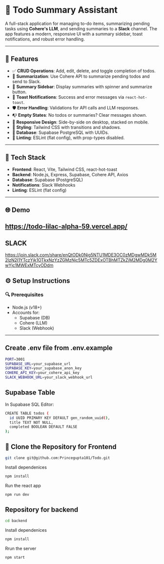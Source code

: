 # 📝 Todo Summary Assistant

A full-stack application for managing to-do items, summarizing pending tasks using **Cohere's LLM**, and sending summaries to a **Slack** channel. The app features a modern, responsive UI with a summary sidebar, toast notifications, and robust error handling.

---

## 🚀 Features

- ✅ **CRUD Operations**: Add, edit, delete, and toggle completion of todos.
- 🧠 **Summarization**: Use Cohere API to summarize pending todos and send to Slack.
- 🧾 **Summary Sidebar**: Display summaries with spinner and summarize button.
- 🔔 **Toast Notifications**: Success and error messages via `react-hot-toast`.
- 🛡️ **Error Handling**: Validations for API calls and LLM responses.
- 📭 **Empty States**: No todos or summaries? Clear messages shown.
- 📱 **Responsive Design**: Side-by-side on desktop, stacked on mobile.
- 🎨 **Styling**: Tailwind CSS with transitions and shadows.
- 🧮 **Database**: Supabase PostgreSQL with UUIDs.
- 🧹 **Linting**: ESLint (flat config), with prop-types disabled.

---

## 🔧 Tech Stack

- **Frontend**: React, Vite, Tailwind CSS, react-hot-toast
- **Backend**: Node.js, Express, Supabase, Cohere API, Axios
- **Database**: Supabase (PostgreSQL)
- **Notifications**: Slack Webhooks
- **Linting**: ESLint (flat config)

---

## 🌐 Demo
https://todo-lilac-alpha-59.vercel.app/
---
 
## SLACK

https://join.slack.com/share/enQtODk0Njg5NTU1MDE3OC0zMDgwMDk5M2IzN2I1YTczYjk1OTkxNzYzZGMzNjc5MTc5ZDExOTBhMTZkZjM2MDg0M2YwYjc1MWExMTcyODdm

## ⚙️ Setup Instructions

### 🔍 Prerequisites

- Node.js (v18+)
- Accounts for:
  - Supabase (DB)
  - Cohere (LLM)
  - Slack (Webhook)

---
## Create .env file from .env.example

```bash
PORT=3001
SUPABASE_URL=your_supabase_url
SUPABASE_KEY=your_supabase_anon_key
COHERE_API_KEY=your_cohere_api_key
SLACK_WEBHOOK_URL=your_slack_webhook_url
```

## Supabase Table
In Supabase SQL Editor:
```bash
CREATE TABLE todos (
  id UUID PRIMARY KEY DEFAULT gen_random_uuid(),
  title TEXT NOT NULL,
  completed BOOLEAN DEFAULT FALSE
);
```
## 🧩 Clone the Repository for Frontend

```bash
git clone git@github.com:Princegupta101/Todo.git
```

Install  dependenices

```bash
npm install
```
Run the  react app

```bash
npm run dev
```
## Repository for backend
```bash
cd backend
```
Install  dependenices

```bash
npm install
```
Rrun the server

```bash
npm start
```

